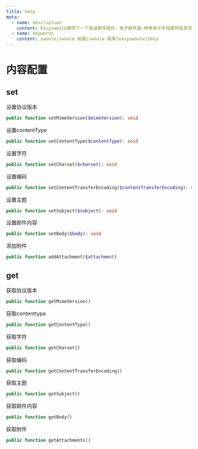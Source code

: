 ```yaml
---
title: Smtp
meta:
  - name: description
    content: Easyswoole提供了一个发送邮件组件，电子邮件是—种用电子手段提供信息交换的通信方式，是互联网应用最广的服务。电子邮件几乎是每个web应用程序不可或缺的，无论是时事通讯还是订单确认。本组件采用swoole协程客户端实现了电子邮件的发送。
  - name: keywords
    content: swoole|swoole 拓展|swoole 框架|easyswoole|Smtp
---
```


# 内容配置

## set

设置协议版本
```php
public function setMimeVersion($mimeVersion): void
```

设置contentType
```php
public function setContentType($contentType): void
```

设置字符
```php
public function setCharset($charset): void
```

设置编码
```php
public function setContentTransferEncoding($contentTransferEncoding): void
````

设置主题
```php
public function setSubject($subject): void
```

设置邮件内容
```php
public function setBody($body): void
````

添加附件
```php
public function addAttachment($attachment)
```

## get

获取协议版本
```php
public function getMimeVersion()
```

获取contenttype
```php
public function getContentType()
```

获取字符
```php
public function getCharset()
```

获取编码
```php
public function getContentTransferEncoding()
```

获取主题
```php
public function getSubject()
```

获取邮件内容
```php
public function getBody()
```

获取附件
```php
public function getAttachments()
```
